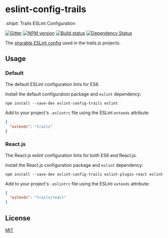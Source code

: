 # eslint-config-trails
:shipit: Trails ESLint Configuration

[![Gitter][gitter-image]][gitter-url]
[![NPM version][npm-image]][npm-url]
[![Build status][ci-image]][ci-url]
[![Dependency Status][daviddm-image]][daviddm-url]

The [sharable ESLint config](http://eslint.org/docs/developer-guide/shareable-configs.html) used in the trails.js projects.

## Usage

### Default

The default ESLint configuration lints for ES6.

Install the default configuration package and `eslint` dependency:

`npm install --save-dev eslint-config-trails eslint`

Add to your project's `.eslintrc` file using the ESLint `extends` attribute:

```json
{
  "extends": "trails"
}
```

### React.js

The React.js eslint configuration lints for both ES6 and React.js.

Install the React.js configuration package and `eslint` dependency:

`npm install --save-dev eslint-config-trails eslint-plugin-react eslint`

Add to your project's `.eslintrc` file using the ESLint `extends` attribute:

```json
{
  "extends": "trails/react"
}
```

## License
[MIT](https://github.com/trailsjs/eslint-config-trails/blob/master/LICENSE)

[npm-image]: https://img.shields.io/npm/v/eslint-config-trails.svg?style=flat-square
[npm-url]: https://npmjs.org/package/eslint-config-trails
[ci-image]: https://img.shields.io/travis/trailsjs/eslint-config-trails/master.svg?style=flat-square
[ci-url]: https://travis-ci.org/trailsjs/eslint-config-trails
[daviddm-image]: http://img.shields.io/david/trailsjs/eslint-config-trails.svg?style=flat-square
[daviddm-url]: https://david-dm.org/trailsjs/eslint-config-trails
[gitter-image]: http://img.shields.io/badge/+%20GITTER-JOIN%20CHAT%20%E2%86%92-1DCE73.svg?style=flat-square
[gitter-url]: https://gitter.im/trailsjs/trails
